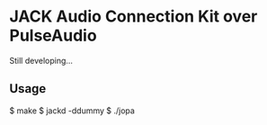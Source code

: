 JACK Audio Connection Kit over PulseAudio
=========================================

Still developing...

Usage
-----
$ make
$ jackd -ddummy
$ ./jopa
